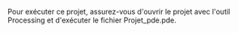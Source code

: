 Pour exécuter ce projet, assurez-vous d'ouvrir le projet avec l'outil Processing et d'exécuter le fichier Projet_pde.pde.

